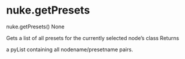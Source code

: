 # nuke.getPresets
nuke.getPresets()  None

Gets a list of all presets for the currently selected node’s class
Returns

a pyList containing all nodename/presetname pairs.